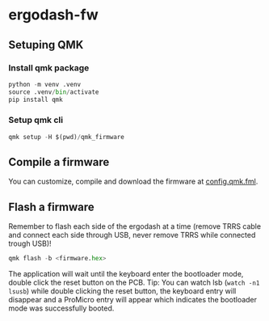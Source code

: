 # ergodash-fw

## Setuping QMK

### Install qmk package

```python
python -m venv .venv
source .venv/bin/activate
pip install qmk
```

### Setup qmk cli

```python
qmk setup -H $(pwd)/qmk_firmware
```

## Compile a firmware

You can customize, compile and download the firmware at [config.qmk.fml](https://config.qmk.fm/#/omkbd/ergodash/rev1/LAYOUT_4key).

## Flash a firmware

Remember to flash each side of the ergodash at a time (remove TRRS cable and connect each side through USB, never remove TRRS while connected trough USB)!

```python
qmk flash -b <firmware.hex>
```

The application will wait until the keyboard enter the bootloader mode, double click the reset button on the PCB. Tip: You can watch lsb (`watch -n1 lsusb`) while double clicking the reset button, the keyboard entry will disappear and a ProMicro entry will appear which indicates the bootloader mode was successfully booted.
